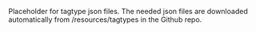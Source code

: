 Placeholder for tagtype json files.
The needed json files are downloaded automatically from /resources/tagtypes in the Github repo.
